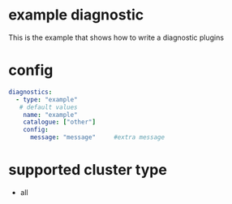 # example diagnostic 

This is the example that shows how to write a diagnostic plugins 

# config
```yaml
diagnostics:
  - type: "example"
   # default values
    name: "example"
    catalogue: ["other"]    
    config:
      message: "message"     #extra message
```
# supported cluster type
* all